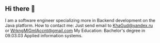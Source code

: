 ## Hi there 👋

<!--
**SlavkoLex/SlavkoLex** is a ✨ _special_ ✨ repository because its `README.md` (this file) appears on your GitHub profile.

Here are some ideas to get you started:

- 🔭 I’m currently working on ...
- 🌱 I’m currently learning ...
- 👯 I’m looking to collaborate on ...
- 🤔 I’m looking for help with ...
- 💬 Ask me about ...
- 📫 How to reach me: ...
- 😄 Pronouns: ...
- ⚡ Fun fact: ...
-->

I am a software engineer specializing more in Backend development on the Java platform.
How to contact me: Just send email to KhaGud@yandex.ru or WrkngMlGmlAccnt@gmail.com
My Education: Bachelor's degree in 09.03.03 Applied information systems.
